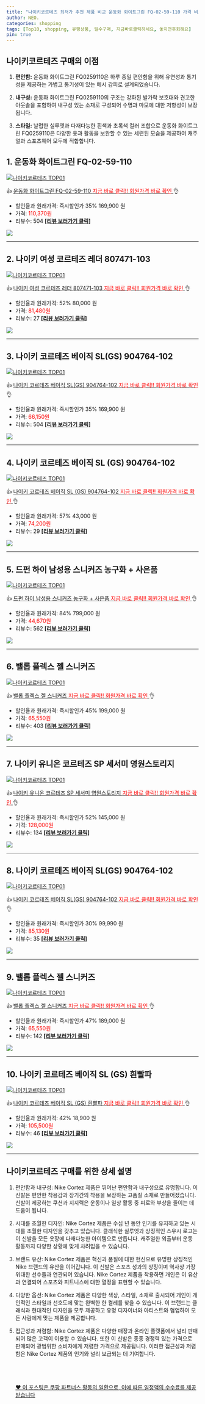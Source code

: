 ```yaml
---
title: "나이키코르테즈 최저가 추천 제품 비교 운동화 화이트그린 FQ-02-59-110 가격 비교 최저가장점"
author: NEO.
categories: shopping
tags: [Top10, shopping, 유행상품, 필수구매, 지금바로클릭하세요, 놓치면후회해요]
pin: true
---
```

## 나이키코르테즈 구매의 이점
1. **편안함:** 운동화 화이트그린 FQ0259110은 하루 종일 편안함을 위해 유연성과 통기성을 제공하는 가볍고 통기성이 있는 메시 갑피로 설계되었습니다.

2. **내구성:** 운동화 화이트그린 FQ0259110의 구조는 강화된 발가락 보호대와 견고한 아웃솔을 포함하여 내구성 있는 소재로 구성되어 수명과 마모에 대한 저항성이 보장됩니다.

3. **스타일:** 날렵한 실루엣과 다재다능한 흰색과 초록색 컬러 조합으로 운동화 화이트그린 FQ0259110은 다양한 옷과 활동을 보완할 수 있는 세련된 모습을 제공하여 캐주얼과 스포츠웨어 모두에 적합합니다.

   

## 1. 운동화 화이트그린 FQ-02-59-110

[![나이키코르테즈 TOP01](https://thumbnail6.coupangcdn.com/thumbnails/remote/490x490ex/image/vendor_inventory/4ab3/74ec597f5307ae677252c75adb3505173df2f157c54e6ed262864da4b7ae.jpg)](https://link.coupang.com/re/AFFSDP?lptag=AF3617701&subid=GithubCoopas&pageKey=7712660692&traceid=V0-153&itemId=20678249161&vendorItemId=88216531175)


👍 [운동화 화이트그린 FQ-02-59-110 <font color=red> 지금 바로 클릭!! 회원가격 바로 확인 </font> ](https://link.coupang.com/re/AFFSDP?lptag=AF3617701&subid=GithubCoopas&pageKey=7712660692&traceid=V0-153&itemId=20678249161&vendorItemId=88216531175) 👌 


- 할인율과 원래가격: 즉시할인가 35%  169,900   원
- 가격: <span style='color:red'>110,370원</span>
- 리뷰수: 504  [**[리뷰 보러가기 클릭]**](https://link.coupang.com/re/AFFSDP?lptag=AF3617701&subid=GithubCoopas&pageKey=7712660692&traceid=V0-153&itemId=20678249161&vendorItemId=88216531175)

[![](/discount_price.png)](https://link.coupang.com/re/AFFSDP?lptag=AF3617701&subid=GithubCoopas&pageKey=7712660692&traceid=V0-153&itemId=20678249161&vendorItemId=88216531175)

---


   

## 2. 나이키 여성 코르테즈 레더 807471-103

[![나이키코르테즈 TOP01](https://thumbnail10.coupangcdn.com/thumbnails/remote/490x490ex/image/vendor_inventory/02b8/b02087c83b0ed9d88d0f653d33910c84159f3552c2bec833423cf111b32b.jpg)](https://link.coupang.com/re/AFFSDP?lptag=AF3617701&subid=GithubCoopas&pageKey=7018265982&traceid=V0-153&itemId=15688777953&vendorItemId=88073272307)


👍 [나이키 여성 코르테즈 레더 807471-103 <font color=red> 지금 바로 클릭!! 회원가격 바로 확인 </font> ](https://link.coupang.com/re/AFFSDP?lptag=AF3617701&subid=GithubCoopas&pageKey=7018265982&traceid=V0-153&itemId=15688777953&vendorItemId=88073272307) 👌 


- 할인율과 원래가격: 52%  80,000   원
- 가격: <span style='color:red'>81,480원</span>
- 리뷰수: 27  [**[리뷰 보러가기 클릭]**](https://link.coupang.com/re/AFFSDP?lptag=AF3617701&subid=GithubCoopas&pageKey=7018265982&traceid=V0-153&itemId=15688777953&vendorItemId=88073272307)

[![](/discount_price.png)](https://link.coupang.com/re/AFFSDP?lptag=AF3617701&subid=GithubCoopas&pageKey=7018265982&traceid=V0-153&itemId=15688777953&vendorItemId=88073272307)

---


   

## 3. 나이키 코르테즈 베이직 SL(GS) 904764-102

[![나이키코르테즈 TOP01](https://thumbnail10.coupangcdn.com/thumbnails/remote/490x490ex/image/vendor_inventory/c745/b7adaa4a53a015aae39ba84a3244c13cae86dd3d7912342ba9a8dc7d2688.jpg)](https://link.coupang.com/re/AFFSDP?lptag=AF3617701&subid=GithubCoopas&pageKey=6940543405&traceid=V0-153&itemId=16828207995&vendorItemId=87532474948)


👍 [나이키 코르테즈 베이직 SL(GS) 904764-102 <font color=red> 지금 바로 클릭!! 회원가격 바로 확인 </font> ](https://link.coupang.com/re/AFFSDP?lptag=AF3617701&subid=GithubCoopas&pageKey=6940543405&traceid=V0-153&itemId=16828207995&vendorItemId=87532474948) 👌 


- 할인율과 원래가격: 즉시할인가 35%  169,900   원
- 가격: <span style='color:red'>66,150원</span>
- 리뷰수: 504  [**[리뷰 보러가기 클릭]**](https://link.coupang.com/re/AFFSDP?lptag=AF3617701&subid=GithubCoopas&pageKey=6940543405&traceid=V0-153&itemId=16828207995&vendorItemId=87532474948)

[![](/discount_price.png)](https://link.coupang.com/re/AFFSDP?lptag=AF3617701&subid=GithubCoopas&pageKey=6940543405&traceid=V0-153&itemId=16828207995&vendorItemId=87532474948)

---


   

## 4. 나이키 코르테즈 베이직 SL (GS) 904764-102

[![나이키코르테즈 TOP01](https://thumbnail6.coupangcdn.com/thumbnails/remote/490x490ex/image/vendor_inventory/9068/9caa2d200aca3e39c887645f69963975ce9fb7241eed35e19ba1c5e76ec7.jpg)](https://link.coupang.com/re/AFFSDP?lptag=AF3617701&subid=GithubCoopas&pageKey=6714077160&traceid=V0-153&itemId=15596709249&vendorItemId=88195790740)


👍 [나이키 코르테즈 베이직 SL (GS) 904764-102 <font color=red> 지금 바로 클릭!! 회원가격 바로 확인 </font> ](https://link.coupang.com/re/AFFSDP?lptag=AF3617701&subid=GithubCoopas&pageKey=6714077160&traceid=V0-153&itemId=15596709249&vendorItemId=88195790740) 👌 


- 할인율과 원래가격: 57%  43,000   원
- 가격: <span style='color:red'>74,200원</span>
- 리뷰수: 29  [**[리뷰 보러가기 클릭]**](https://link.coupang.com/re/AFFSDP?lptag=AF3617701&subid=GithubCoopas&pageKey=6714077160&traceid=V0-153&itemId=15596709249&vendorItemId=88195790740)

[![](/discount_price.png)](https://link.coupang.com/re/AFFSDP?lptag=AF3617701&subid=GithubCoopas&pageKey=6714077160&traceid=V0-153&itemId=15596709249&vendorItemId=88195790740)

---


   

## 5. 드펀 하이 남성용 스니커즈 농구화 + 사은품

[![나이키코르테즈 TOP01](https://thumbnail6.coupangcdn.com/thumbnails/remote/490x490ex/image/vendor_inventory/1a72/25b4569e534662842bf7cbb8654d006a91890927fd2709b3968c8f5e3749.jpg)](https://link.coupang.com/re/AFFSDP?lptag=AF3617701&subid=GithubCoopas&pageKey=7687069637&traceid=V0-153&itemId=20546270084&vendorItemId=85148739102)


👍 [드펀 하이 남성용 스니커즈 농구화 + 사은품 <font color=red> 지금 바로 클릭!! 회원가격 바로 확인 </font> ](https://link.coupang.com/re/AFFSDP?lptag=AF3617701&subid=GithubCoopas&pageKey=7687069637&traceid=V0-153&itemId=20546270084&vendorItemId=85148739102) 👌 


- 할인율과 원래가격: 84%  799,000   원
- 가격: <span style='color:red'>44,670원</span>
- 리뷰수: 562  [**[리뷰 보러가기 클릭]**](https://link.coupang.com/re/AFFSDP?lptag=AF3617701&subid=GithubCoopas&pageKey=7687069637&traceid=V0-153&itemId=20546270084&vendorItemId=85148739102)

[![](/discount_price.png)](https://link.coupang.com/re/AFFSDP?lptag=AF3617701&subid=GithubCoopas&pageKey=7687069637&traceid=V0-153&itemId=20546270084&vendorItemId=85148739102)

---


   

## 6. 밸롭 플렉스 젤 스니커즈

[![나이키코르테즈 TOP01](https://thumbnail10.coupangcdn.com/thumbnails/remote/490x490ex/image/retail/images/2023/06/12/9/9/c29251f9-9794-45aa-ae22-1e751d511ad7.jpg)](https://link.coupang.com/re/AFFSDP?lptag=AF3617701&subid=GithubCoopas&pageKey=7395571391&traceid=V0-153&itemId=19130102605&vendorItemId=86249753525)


👍 [밸롭 플렉스 젤 스니커즈 <font color=red> 지금 바로 클릭!! 회원가격 바로 확인 </font> ](https://link.coupang.com/re/AFFSDP?lptag=AF3617701&subid=GithubCoopas&pageKey=7395571391&traceid=V0-153&itemId=19130102605&vendorItemId=86249753525) 👌 


- 할인율과 원래가격: 즉시할인가 45%  199,000   원
- 가격: <span style='color:red'>65,550원</span>
- 리뷰수: 403  [**[리뷰 보러가기 클릭]**](https://link.coupang.com/re/AFFSDP?lptag=AF3617701&subid=GithubCoopas&pageKey=7395571391&traceid=V0-153&itemId=19130102605&vendorItemId=86249753525)

[![](/discount_price.png)](https://link.coupang.com/re/AFFSDP?lptag=AF3617701&subid=GithubCoopas&pageKey=7395571391&traceid=V0-153&itemId=19130102605&vendorItemId=86249753525)

---


   

## 7. 나이키 유니온 코르테즈 SP 세서미 영원스토리지

[![나이키코르테즈 TOP01](https://thumbnail9.coupangcdn.com/thumbnails/remote/490x490ex/image/vendor_inventory/23af/08003f777992bda77a06d8485d3e37b924f23d61e4d20ee8c6792c80b7f1.jpeg)](https://link.coupang.com/re/AFFSDP?lptag=AF3617701&subid=GithubCoopas&pageKey=6624362553&traceid=V0-153&itemId=15074712211&vendorItemId=88207743753)


👍 [나이키 유니온 코르테즈 SP 세서미 영원스토리지 <font color=red> 지금 바로 클릭!! 회원가격 바로 확인 </font> ](https://link.coupang.com/re/AFFSDP?lptag=AF3617701&subid=GithubCoopas&pageKey=6624362553&traceid=V0-153&itemId=15074712211&vendorItemId=88207743753) 👌 


- 할인율과 원래가격: 즉시할인가 52%  145,000   원
- 가격: <span style='color:red'>128,000원</span>
- 리뷰수: 134  [**[리뷰 보러가기 클릭]**](https://link.coupang.com/re/AFFSDP?lptag=AF3617701&subid=GithubCoopas&pageKey=6624362553&traceid=V0-153&itemId=15074712211&vendorItemId=88207743753)

[![](/discount_price.png)](https://link.coupang.com/re/AFFSDP?lptag=AF3617701&subid=GithubCoopas&pageKey=6624362553&traceid=V0-153&itemId=15074712211&vendorItemId=88207743753)

---


   

## 8. 나이키 코르테즈 베이직 SL(GS) 904764-102

[![나이키코르테즈 TOP01](https://thumbnail7.coupangcdn.com/thumbnails/remote/490x490ex/image/vendor_inventory/d1ac/324a2b5d4b739c5f0da310ff3e4f0c6b483ba94bcd1838bb16029b741a58.jpg)](https://link.coupang.com/re/AFFSDP?lptag=AF3617701&subid=GithubCoopas&pageKey=19880088&traceid=V0-153&itemId=79052584&vendorItemId=88253743940)


👍 [나이키 코르테즈 베이직 SL(GS) 904764-102 <font color=red> 지금 바로 클릭!! 회원가격 바로 확인 </font> ](https://link.coupang.com/re/AFFSDP?lptag=AF3617701&subid=GithubCoopas&pageKey=19880088&traceid=V0-153&itemId=79052584&vendorItemId=88253743940) 👌 


- 할인율과 원래가격: 즉시할인가 30%  99,990   원
- 가격: <span style='color:red'>85,130원</span>
- 리뷰수: 35  [**[리뷰 보러가기 클릭]**](https://link.coupang.com/re/AFFSDP?lptag=AF3617701&subid=GithubCoopas&pageKey=19880088&traceid=V0-153&itemId=79052584&vendorItemId=88253743940)

[![](/discount_price.png)](https://link.coupang.com/re/AFFSDP?lptag=AF3617701&subid=GithubCoopas&pageKey=19880088&traceid=V0-153&itemId=79052584&vendorItemId=88253743940)

---


   

## 9. 밸롭 플렉스 젤 스니커즈

[![나이키코르테즈 TOP01](https://thumbnail8.coupangcdn.com/thumbnails/remote/490x490ex/image/retail/images/2023/06/12/9/5/d56415fd-c326-44df-8605-7c00b5cf0db6.jpg)](https://link.coupang.com/re/AFFSDP?lptag=AF3617701&subid=GithubCoopas&pageKey=7395571391&traceid=V0-153&itemId=19130102447&vendorItemId=86249753015)


👍 [밸롭 플렉스 젤 스니커즈 <font color=red> 지금 바로 클릭!! 회원가격 바로 확인 </font> ](https://link.coupang.com/re/AFFSDP?lptag=AF3617701&subid=GithubCoopas&pageKey=7395571391&traceid=V0-153&itemId=19130102447&vendorItemId=86249753015) 👌 


- 할인율과 원래가격: 즉시할인가 47%  189,000   원
- 가격: <span style='color:red'>65,550원</span>
- 리뷰수: 142  [**[리뷰 보러가기 클릭]**](https://link.coupang.com/re/AFFSDP?lptag=AF3617701&subid=GithubCoopas&pageKey=7395571391&traceid=V0-153&itemId=19130102447&vendorItemId=86249753015)

[![](/discount_price.png)](https://link.coupang.com/re/AFFSDP?lptag=AF3617701&subid=GithubCoopas&pageKey=7395571391&traceid=V0-153&itemId=19130102447&vendorItemId=86249753015)

---


   

## 10. 나이키 코르테즈 베이직 SL (GS) 흰빨파

[![나이키코르테즈 TOP01](https://thumbnail8.coupangcdn.com/thumbnails/remote/490x490ex/image/vendor_inventory/47b5/707ec7f6c3c7e5d4c3d24e0cbb271f285abe56f998e42dc4d4c0f618a796.png)](https://link.coupang.com/re/AFFSDP?lptag=AF3617701&subid=GithubCoopas&pageKey=6714081274&traceid=V0-153&itemId=15596724696&vendorItemId=88272097203)


👍 [나이키 코르테즈 베이직 SL (GS) 흰빨파 <font color=red> 지금 바로 클릭!! 회원가격 바로 확인 </font> ](https://link.coupang.com/re/AFFSDP?lptag=AF3617701&subid=GithubCoopas&pageKey=6714081274&traceid=V0-153&itemId=15596724696&vendorItemId=88272097203) 👌 


- 할인율과 원래가격: 42%  18,900   원
- 가격: <span style='color:red'>105,500원</span>
- 리뷰수: 46  [**[리뷰 보러가기 클릭]**](https://link.coupang.com/re/AFFSDP?lptag=AF3617701&subid=GithubCoopas&pageKey=6714081274&traceid=V0-153&itemId=15596724696&vendorItemId=88272097203)

[![](/discount_price.png)](https://link.coupang.com/re/AFFSDP?lptag=AF3617701&subid=GithubCoopas&pageKey=6714081274&traceid=V0-153&itemId=15596724696&vendorItemId=88272097203)

---
## 나이키코르테즈 구매를 위한 상세 설명
1. 편안함과 내구성: Nike Cortez 제품은 뛰어난 편안함과 내구성으로 유명합니다. 이 신발은 편안한 착용감과 장기간의 착용을 보장하는 고품질 소재로 만들어졌습니다. 신발이 제공하는 쿠션과 지지력은 운동이나 일상 활동 중 피로와 부상을 줄이는 데 도움이 됩니다.

2. 시대를 초월한 디자인: Nike Cortez 제품은 수십 년 동안 인기를 유지하고 있는 시대를 초월한 디자인을 갖추고 있습니다. 클래식한 실루엣과 상징적인 스우시 로고는 이 신발을 모든 옷장에 다재다능한 아이템으로 만듭니다. 캐주얼한 외출부터 운동 활동까지 다양한 상황에 맞게 차려입을 수 있습니다.

3. 브랜드 유산: Nike Cortez 제품은 혁신과 품질에 대한 헌신으로 유명한 상징적인 Nike 브랜드의 유산을 이어갑니다. 이 신발은 스포츠 성과의 상징이며 역사상 가장 위대한 선수들과 연관되어 있습니다. Nike Cortez 제품을 착용하면 개인은 이 유산과 연결되어 스포츠와 피트니스에 대한 열정을 표현할 수 있습니다.

4. 다양한 옵션: Nike Cortez 제품은 다양한 색상, 스타일, 소재로 출시되어 개인이 개인적인 스타일과 선호도에 맞는 완벽한 한 켤레를 찾을 수 있습니다. 이 브랜드는 클래식과 현대적인 디자인을 모두 제공하고 유명 디자이너와 아티스트와 협업하여 모든 사람에게 맞는 제품을 제공합니다.

5. 접근성과 저렴함: Nike Cortez 제품은 다양한 매장과 온라인 플랫폼에서 널리 판매되어 많은 고객이 이용할 수 있습니다. 또한 이 신발은 종종 경쟁력 있는 가격으로 판매되어 광범위한 소비자에게 저렴한 가격으로 제공됩니다. 이러한 접근성과 저렴함은 Nike Cortez 제품의 인기와 널리 보급되는 데 기여합니다.<br><br><br><br><br> [ ❤  이 포스팅은 쿠팡 파트너스 활동의 일환으로, 이에 따른 일정액의 수수료를 제공받습니다](https://link.coupang.com/a/bcEFyh)
